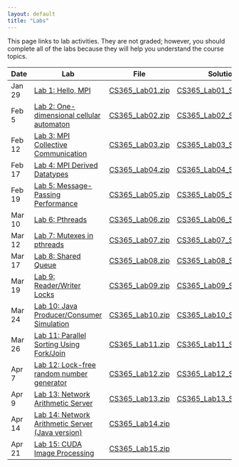 ```yaml
---
layout: default
title: "Labs"
---
```


This page links to lab activities.  They are not graded; however, you should complete all of the labs because they will help you understand the course topics.

Date | Lab | File | Solution
---- | --- | ---- | --------
Jan 29 | [Lab 1: Hello, MPI](lab01.html) | [CS365\_Lab01.zip](CS365_Lab01.zip) | [CS365\_Lab01\_Solution.zip](CS365_Lab01_Solution.zip)
Feb 5 | [Lab 2: One-dimensional cellular automaton](lab02.html) | [CS365\_Lab02.zip](CS365_Lab02.zip) | [CS365\_Lab02\_Solution.zip](CS365_Lab02_Solution.zip)
Feb 12 | [Lab 3: MPI Collective Communication](lab03.html) | [CS365\_Lab03.zip](CS365_Lab03.zip) | [CS365\_Lab03\_Solution.zip](CS365_Lab03_Solution.zip)
Feb 17 | [Lab 4: MPI Derived Datatypes](lab04.html) | [CS365\_Lab04.zip](CS365_Lab04.zip) | [CS365\_Lab04\_Solution.zip](CS365_Lab04_Solution.zip)
Feb 19 | [Lab 5: Message-Passing Performance](lab05.html) | [CS365\_Lab05.zip](CS365_Lab05.zip) | [CS365\_Lab05\_Solution.zip](CS365_Lab05_Solution.zip)
Mar 10 | [Lab 6: Pthreads](lab06.html) | [CS365\_Lab06.zip](CS365_Lab06.zip) | [CS365\_Lab06\_Solution.zip](CS365_Lab06_Solution.zip)
Mar 12 | [Lab 7: Mutexes in pthreads](lab07.html) | [CS365\_Lab07.zip](CS365_Lab07.zip) | [CS365\_Lab07\_Solution.zip](CS365_Lab07_Solution.zip)
Mar 17 | [Lab 8: Shared Queue](lab08.html) | [CS365\_Lab08.zip](CS365_Lab08.zip) | [CS365\_Lab08\_Solution.zip](CS365_Lab08_Solution.zip)
Mar 19 | [Lab 9: Reader/Writer Locks](lab09.html) | [CS365\_Lab09.zip](CS365_Lab09.zip) | [CS365\_Lab09\_Solution.zip](CS365_Lab09_Solution.zip)
Mar 24 | [Lab 10: Java Producer/Consumer Simulation](lab10.html) | [CS365\_Lab10.zip](CS365_Lab10.zip) | [CS365\_Lab10\_Solution.zip](CS365_Lab10_Solution.zip)
Mar 26 | [Lab 11: Parallel Sorting Using Fork/Join](lab11.html) | [CS365\_Lab11.zip](CS365_Lab11.zip) | [CS365\_Lab11\_Solution.zip](CS365_Lab11_Solution.zip)
Apr 7 | [Lab 12: Lock-free random number generator](lab12.html) | [CS365\_Lab12.zip](CS365_Lab12.zip) | [CS365\_Lab12\_Solution.zip](CS365_Lab12_Solution.zip)
Apr 9 | [Lab 13: Network Arithmetic Server](lab13.html) | [CS365\_Lab13.zip](CS365_Lab13.zip) | [CS365\_Lab13\_Solution.zip](CS365_Lab13_Solution.zip)
Apr 14 | [Lab 14: Network Arithmetic Server (Java version)](lab14.html) | [CS365\_Lab14.zip](CS365_Lab14.zip) |
Apr 21 | [Lab 15: CUDA Image Processing](lab15.html) | [CS365\_Lab15.zip](CS365_Lab15.zip) | 
